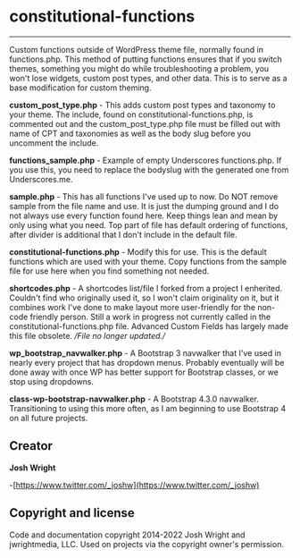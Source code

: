 # constitutional-functions
---

Custom functions outside of WordPress theme file, normally found in functions.php. This method of putting functions ensures that if you switch themes, something you might do while troubleshooting a problem, you won't lose widgets, custom post types, and other data. This is to serve as a base modification for custom theming.

**custom_post_type.php** - This adds custom post types and taxonomy to your theme. The include, found on constitutional-functions.php, is commented out and the custom_post_type.php file must be filled out with name of CPT and taxonomies as well as the body slug before you uncomment the include.

**functions_sample.php** - Example of empty Underscores functions.php. If you use this, you need to replace the bodyslug with the generated one from Underscores.me.

**sample.php** - This has all functions I've used up to now. Do NOT remove sample from the file name and use. It is just the dumping ground and I do not always use every function found here. Keep things lean and mean by only using what you need. Top part of file has default ordering of functions, after divider is additional that I don't include in the default file.

**constitutional-functions.php** - Modify this for use. This is the default functions which are used with your theme. Copy functions from the sample file for use here when you find something not needed. 

**shortcodes.php** - A shortcodes list/file I forked from a project I enherited. Couldn't find who originally used it, so I won't claim originality on it, but it combines work I've done to make layout more user-friendly for the non-code friendly person. Still a work in progress not currently called in the constitutional-functions.php file. Advanced Custom Fields has largely made this file obsolete. */File no longer updated./*

**wp_bootstrap_navwalker.php** - A Bootstrap 3 navwalker that I've used in nearly every project that has dropdown menus. Probably eventually will be done away with once WP has better support for Bootstrap classes, or we stop using dropdowns. 

**class-wp-bootstrap-navwalker.php** - A Bootstrap 4.3.0 navwalker. Transitioning to using this more often, as I am beginning to use Bootstrap 4 on all future projects.

## Creator

**Josh Wright**

-[https://www.twitter.com/_joshw](https://www.twitter.com/_joshw)

## Copyright and license

Code and documentation copyright 2014-2022 Josh Wright and jwrightmedia, LLC. Used on projects via the copyright owner's permission.